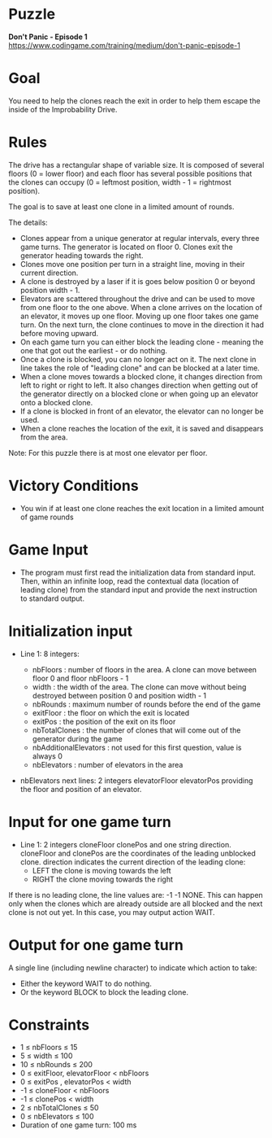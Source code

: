 # Puzzle
**Don't Panic - Episode 1** https://www.codingame.com/training/medium/don't-panic-episode-1

# Goal
You need to help the clones reach the exit in order to help them escape the inside of the Improbability Drive.
  
# Rules
The drive has a rectangular shape of variable size. It is composed of several floors (0 = lower floor) and each floor has several possible positions that the clones can occupy (0 = leftmost position, width - 1 = rightmost position).

The goal is to save at least one clone in a limited amount of rounds.

The details:  
* Clones appear from a unique generator at regular intervals, every three game turns. The generator is located on floor 0. Clones exit the generator heading towards the right.
* Clones move one position per turn in a straight line, moving in their current direction.
*  A clone is destroyed by a laser if it is goes below position 0 or beyond position width - 1.
* Elevators are scattered throughout the drive and can be used to move from one floor to the one above. When a clone arrives on the location of an elevator, it moves up one floor. Moving up one floor takes one game turn. On the next turn, the clone continues to move in the direction it had before moving upward.
* On each game turn you can either block the leading clone - meaning the one that got out the earliest - or do nothing.
* Once a clone is blocked, you can no longer act on it. The next clone in line takes the role of "leading clone" and can be blocked at a later time.
* When a clone moves towards a blocked clone, it changes direction from left to right or right to left. It also changes direction when getting out of the generator directly on a blocked clone or when going up an elevator onto a blocked clone.
* If a clone is blocked in front of an elevator, the elevator can no longer be used.
* When a clone reaches the location of the exit, it is saved and disappears from the area.

Note: For this puzzle there is at most one elevator per floor.
 
# Victory Conditions
* You win if at least one clone reaches the exit location in a limited amount of game rounds

# Game Input
* The program must first read the initialization data from standard input. Then, within an infinite loop, read the contextual data (location of leading clone) from the standard input and provide the next instruction to standard output.

# Initialization input
* Line 1: 8 integers:
  * nbFloors : number of floors in the area. A clone can move between floor 0 and floor nbFloors - 1
  * width : the width of the area. The clone can move without being destroyed between position 0 and position width - 1
  * nbRounds : maximum number of rounds before the end of the game
  * exitFloor : the floor on which the exit is located
  * exitPos : the position of the exit on its floor
  * nbTotalClones : the number of clones that will come out of the generator during the game
  * nbAdditionalElevators : not used for this first question, value is always 0
  * nbElevators : number of elevators in the area

* nbElevators next lines: 2 integers elevatorFloor elevatorPos providing the floor and position of an elevator.
  
# Input for one game turn
* Line 1: 2 integers cloneFloor clonePos and one string direction. cloneFloor and clonePos are the coordinates of the leading unblocked clone. direction indicates the current direction of the leading clone:
  * LEFT the clone is moving towards the left
  * RIGHT the clone moving towards the right

If there is no leading clone, the line values are: -1 -1 NONE. This can happen only when the clones which are already outside are all blocked and the next clone is not out yet. In this case, you may output action WAIT.

# Output for one game turn
A single line (including newline character) to indicate which action to take:  
  * Either the keyword WAIT to do nothing.
  * Or the keyword BLOCK to block the leading clone.

# Constraints
* 1 ≤ nbFloors ≤ 15
* 5 ≤ width ≤ 100
* 10 ≤ nbRounds ≤ 200
* 0 ≤ exitFloor, elevatorFloor < nbFloors
* 0 ≤ exitPos , elevatorPos < width
* -1 ≤ cloneFloor < nbFloors
* -1 ≤ clonePos < width
* 2 ≤ nbTotalClones ≤ 50
* 0 ≤ nbElevators ≤ 100
* Duration of one game turn: 100 ms
